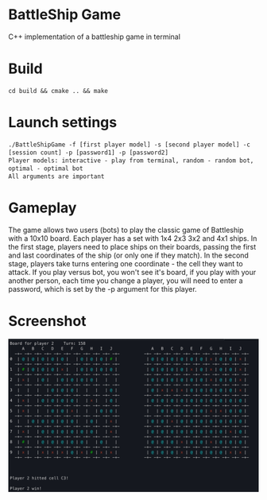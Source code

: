# BattleShip Game

C++ implementation of a battleship game in terminal

# Build
    cd build && cmake .. && make
# Launch settings
    ./BattleShipGame -f [first player model] -s [second player model] -c [session count] -p [password1] -p [password2]
    Player models: interactive - play from terminal, random - random bot, optimal - optimal bot
    All arguments are important

# Gameplay
The game allows two users (bots) to play the classic game of Battleship with a 10x10 board.
Each player has a set with 1x4 2x3 3x2 and 4x1 ships.
In the first stage, players need to place ships on their boards, passing the first and last coordinates of the ship (or only one if they match).
In the second stage, players take turns entering one coordinate - the cell they want to attack.
If you play versus bot, you won't see it's board, if you play with your another person, each time you change a player, 
you will need to enter a password, which is set by the -p argument for this player.

# Screenshot
![plot](images/bs_demo.jpeg)